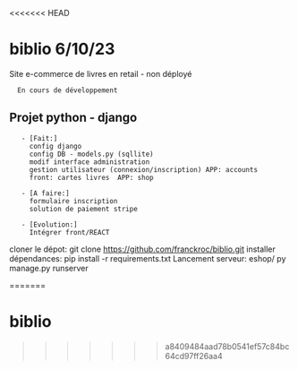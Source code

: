 <<<<<<< HEAD
# biblio 6/10/23
Site e-commerce de livres en retail - non déployé
      
      En cours de développement

## Projet python - django      
       - [Fait:] 
         config django
         config DB - models.py (sqllite)
         modif interface administration
         gestion utilisateur (connexion/inscription) APP: accounts
         front: cartes livres  APP: shop

       - [A faire:]
         formulaire inscription
         solution de paiement stripe

       - [Evolution:] 
         Intégrer front/REACT

cloner le dépot: git clone https://github.com/franckroc/biblio.git
installer dépendances: pip install -r requirements.txt
Lancement serveur: eshop/ py manage.py runserver
       
      
=======
# biblio
>>>>>>> a8409484aad78b0541ef57c84bc64cd97ff26aa4

